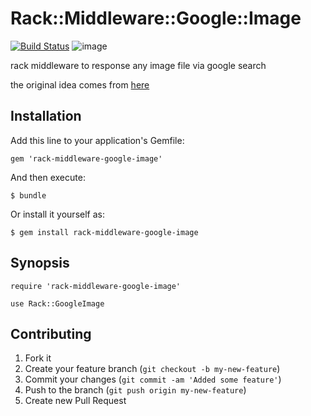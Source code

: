 # Rack::Middleware::Google::Image

[![Build Status](https://secure.travis-ci.org/banyan/rack-middleware-google-image.png)](http://travis-ci.org/banyan/rack-middleware-google-image)
![image](http://i.imgur.com/LEnwb.png?1)

rack middleware to response any image file via google search

the original idea comes from [here](http://kimoto.hatenablog.com/entry/2012/05/06/113043)

## Installation

Add this line to your application's Gemfile:

    gem 'rack-middleware-google-image'

And then execute:

    $ bundle

Or install it yourself as:

    $ gem install rack-middleware-google-image

## Synopsis

    require 'rack-middleware-google-image'

    use Rack::GoogleImage

## Contributing

1. Fork it
2. Create your feature branch (`git checkout -b my-new-feature`)
3. Commit your changes (`git commit -am 'Added some feature'`)
4. Push to the branch (`git push origin my-new-feature`)
5. Create new Pull Request
